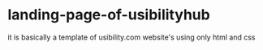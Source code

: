 # landing-page-of-usibilityhub
it is basically a template of usibility.com website's using only html and css
